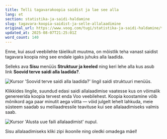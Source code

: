 ```yaml
---
title: Telli tagavarakoopia saidist ja lae see alla
lang: et
section: statistika-ja-saidi-haldamine
slug: tagavara-koopia-saidist-ja-selle-allalaadimine
original_url: https://www.voog.com/tugi/statistika-ja-saidi-haldamine/tagavara-koopia-saidist-ja-selle-allalaadimine
updated_at: 2025-08-07T21:25:01Z
word_count: 140
---
```

Enne, kui asud veebilehte täielikult muutma, on mõistlik teha vanast saidist tagavara koopia ning see endale igaks juhuks alla laadida.  
  
Selleks ava **Sisu** menüüs **Struktuur ja keeled** ning keri lehe alla kus asub link **Soovid terve saidi alla laadida?**.

![Kursor 'Soovid terve saidi alla laadida?' lingil saidi struktuuri menüüs.](https://media.voog.com/0000/0036/2183/photos/Saidi_allalaadimine_block.webp "Kursor 'Soovid terve saidi alla laadida?' lingil saidi struktuuri menüüs.")

Klikkides lingile, suundud edasi saidi allalaadimise vaatesse kus on võimalik genereerida koopia tervest enda Voo veebilehest. Koopia koostamine võib mõnikord aga paar minutit aega võtta — võid julgelt lehelt lahkuda, meie süsteem saadab su meiliaadressile teavituse kui see allalaadimiseks valmis saab.

![Kursor 'Alusta uue faili allalaadimist' nupul.](https://media.voog.com/0000/0036/2183/photos/Saidi_allalaadimine_2_block.webp "Kursor 'Alusta uue faili allalaadimist' nupul.")

Sisu allalaadimiseks kliki zipi ikoonile ning oledki omadega mäel!
